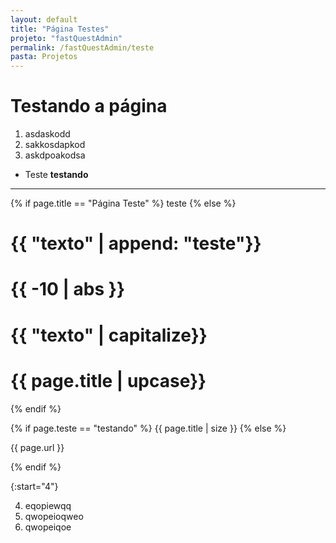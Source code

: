 ```yaml
---
layout: default
title: "Página Testes"
projeto: "fastQuestAdmin"
permalink: /fastQuestAdmin/teste
pasta: Projetos
---
```


# Testando a página
1. asdaskodd
2. sakkosdapkod
3. askdpoakodsa

- Teste
    **testando**

----

{% if page.title == "Página Teste" %}
    teste
{% else %}
    <h1>{{ "texto" | append: "teste"}}</h1>
    <h1>{{ -10 | abs }}</h1>
    <h1>{{ "texto" | capitalize}}</h1>
    <h1>{{ page.title | upcase}}</h1>
{% endif %}

{% if page.teste == "testando" %}
    {{ page.title | size }}
{% else %}
    <p>{{ page.url }}</p>
{% endif %}

{:start="4"}

4. eqopiewqq
5. qwopeioqweo
6. qwopeiqoe